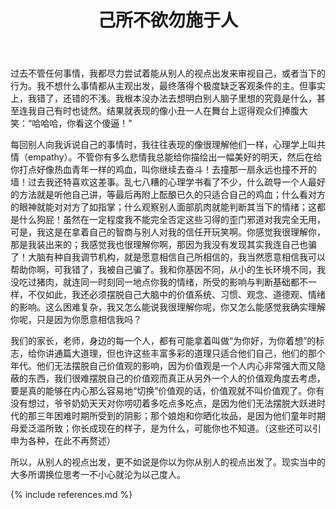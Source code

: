 ﻿---
layout: post
title: 己所不欲勿施于人
category: life
---

过去不管任何事情，我都尽力尝试着能从别人的视点出发来审视自己，或者当下的行为。我不想什么事情都从主观出发，最终落得个极度缺乏客观条件的主。但事实上，我错了，还错的不浅。我根本没办法去想明白别人脑子里想的究竟是什么，甚至连我自己有时也徒然。结果就表现的像小丑一人在舞台上逗得观众们捧腹大笑：“哈哈哈，你看这个傻逼！”

 

每回别人向我诉说自己的事情时，我往往表现的像很理解他们一样，心理学上叫共情（empathy）。不管你有多么悲情我总能给你描绘出一幅美好的明天，然后在给你打点好像热血青年一样的鸡血，叫你继续去奋斗！去撞那一扇永远也撞不开的墙！过去我还特喜欢这差事。乱七八糟的心理学书看了不少，什么疏导一个人最好的方法就是听他自己讲，等最后再附上酝酿已久的只适合自己的鸡血；什么看对方的眼神就能对对方了如指掌；什么观察别人面部肌肉就能判断其当下的情绪；这都是什么狗屁！虽然在一定程度我不能完全否定这些习得的歪门邪道对我完全无用，可是，我这是在拿着自己的智商与别人对我的信任开玩笑啊。你感觉我很理解你，那是我装出来的；我感觉我也很理解你啊，那因为我没有发现其实我连自己也骗了！大脑有种自我调节机构，就是愿意相信自己所相信的，我当然愿意相信我可以帮助你啊，可我错了，我被自己骗了。我和你基因不同，从小的生长环境不同，我没吃过猪肉，就连同一时刻同一地点你我的情绪，所受的影响与判断基础都不一样，不仅如此，我还必须摆脱自己大脑中的价值系统、习惯、观念、道德观、情绪的影响。这么困难复杂，我又怎么能说我很理解你呢，你又怎么能感觉我确实理解你呢，只是因为你愿意相信我吗？

 

我们的家长，老师，身边的每一个人，都有可能拿着叫做“为你好，为你着想”的标志，给你讲通篇大道理，但也许这些丰富多彩的道理只适合他们自己，他们的那个年代。他们无法摆脱自己价值观的影响，因为价值观是一个人内心非常强大而又隐蔽的东西，我们很难摆脱自己的价值观而真正从另外一个人的价值观角度去考虑，要是真的能够在内心那么容易地“切换”价值观的话，价值观就不叫价值观了。你有没有想过，爷爷奶奶天天对你唠叨着多吃点多吃点，是因为他们无法摆脱大跃进时代的那三年困难时期所受到的阴影；那个娘炮和你晒化妆品，是因为他们童年时期母爱泛滥所致；你长成现在的样子，是为什么，可能你也不知道。（这些还可以引申为各种，在此不再赘述）

 

所以，从别人的视点出发，更不如说是你以为你从别人的视点出发了。现实当中的大多所谓换位思考一不小心就沦为以己度人。


{% include references.md %}
